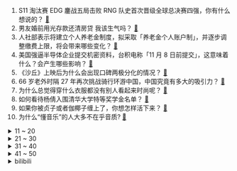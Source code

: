 1. S11 淘汰赛 EDG 鏖战五局击败 RNG 队史首次晋级全球总决赛四强，你有什么想说的？ [:link:](https://www.zhihu.com/question/494126934)
2. 男友婚前用光存款还清房贷 我该生气吗？ [:link:](https://www.zhihu.com/question/493663660)
3. 人社部表示将建立个人养老金制度，拟采取「养老金个人账户制」，并逐步调整缴费上限，将会带来哪些变化？ [:link:](https://www.zhihu.com/question/493885817)
4. 美国强逼半导体企业提交机密资料，台积电称「11 月 8 日前提交」，这意味着什么？会产生哪些影响？ [:link:](https://www.zhihu.com/question/494061224)
5. 《沙丘》上映后为什么会出现口碑两极分化的情况？ [:link:](https://www.zhihu.com/question/494153189)
6. 66 岁老外时隔 27 年再次挑战骑行环游中国，中国究竟有多大的吸引力？ [:link:](https://www.zhihu.com/question/493935287)
7. 为什么总觉得穿什么衣服都没有别人看起来时尚呢？ [:link:](https://www.zhihu.com/question/313370490)
8. 如何看待杨倩入围清华大学特等奖学金名单？ [:link:](https://www.zhihu.com/question/493568449)
9. 如果你被贞子或者伽椰子缠上了，你想怎样活下来？ [:link:](https://www.zhihu.com/question/319088455)
10. 为什么“懂音乐”的人大多不在乎音质? [:link:](https://www.zhihu.com/question/493470370)
<details>
<summary>11 ~ 20</summary>

11. 大品牌用的衣柜橱柜实木颗粒板都靠谱吗？ [:link:](https://www.zhihu.com/question/271313928)
12. 在不知道茶叶价格和品牌的前提下，如何鉴别茶叶的好坏？ [:link:](https://www.zhihu.com/question/492550329)
13. 有没有小可爱可以给我推荐几本高质量快穿文呀（最近超级迷快穿文）？ [:link:](https://www.zhihu.com/question/489883960)
14. 2022 国考报名人数超过40万，比去年同期超10万人以上，为什么报名国考的人越来越多？ [:link:](https://www.zhihu.com/question/493726642)
15. 怎么看待爆料称「小米 MIUI 13 将有不小改动」？ [:link:](https://www.zhihu.com/question/493035371)
16. 如何看待王珞丹装修房子发生争议拖欠工程款，因签订合同无效被判强制执行？业主装修应该如何避坑？ [:link:](https://www.zhihu.com/question/493850237)
17. 经常熬夜的人身体损失了什么？ [:link:](https://www.zhihu.com/question/57235424)
18. 中国残联宣布推出「一只鞋计划」，可以满足部分残障人士购买单只鞋的需求，还有哪些特殊人群需求值得被关注？ [:link:](https://www.zhihu.com/question/493918143)
19. 哈利为什么喜欢金妮而不是赫敏？ [:link:](https://www.zhihu.com/question/469844919)
20. 有哪些城市因一道美食从默默无闻到「网红城市」？ [:link:](https://www.zhihu.com/question/493094173)
</details>
<details>
<summary>21 ~ 30</summary>

21. 如何看待 5 名家长参与反映学校食堂卫生问题，因涉嫌寻衅滋事被刑拘？寻衅滋事的判定标准是什么？ [:link:](https://www.zhihu.com/question/494000746)
22. 炖汤的时候，营养在汤里还是肉里面？ [:link:](https://www.zhihu.com/question/492985659)
23. 越南部分工厂断供停产，日均倒闭400家企业，上亿双耐克鞋无法交货，还有哪些信息值得关注？ [:link:](https://www.zhihu.com/question/493068612)
24. 夫妻肺片为什么叫夫妻肺片？ [:link:](https://www.zhihu.com/question/19977059)
25. 如何评价电影《007：无暇赴死》？ [:link:](https://www.zhihu.com/question/384477132)
26. 被暗恋的人知道自己被暗恋吗？ [:link:](https://www.zhihu.com/question/434616658)
27. 《沙丘》（Dune）是一部什么样的电影？ [:link:](https://www.zhihu.com/question/419746353)
28. 在苹果官网买手机真的傻吗？ [:link:](https://www.zhihu.com/question/447287590)
29. 教师法修订将聚焦提高教师准入门槛，提高各级各类教师学历要求，会带来哪些影响？ [:link:](https://www.zhihu.com/question/493734927)
30. 感觉自己活得很失败，该如何改变这种生活？ [:link:](https://www.zhihu.com/question/483876095)
</details>
<details>
<summary>31 ~ 40</summary>

31. 如何评价《这！就是街舞》第四季第十一期（上，下）？ [:link:](https://www.zhihu.com/question/493796892)
32. 作为张爱玲书粉看完电影《第一炉香》是什么感觉？ [:link:](https://www.zhihu.com/question/493796931)
33. 初学化妆要买哪些东西啊？ [:link:](https://www.zhihu.com/question/313413977)
34. 一年级的孩子怎么教育? [:link:](https://www.zhihu.com/question/486621665)
35. 想了很久还是决定复读，可以给些鼓励吗？ [:link:](https://www.zhihu.com/question/492095323)
36. 什么样的观影设备，能瞬间提高生活品质？ [:link:](https://www.zhihu.com/question/494059611)
37. 忘记一个很爱的男生要多久？ [:link:](https://www.zhihu.com/question/493532612)
38. 家庭教育促进法表决通过，监护人合理安排未成年人学习、休息、娱乐锻炼时间，避免加重负担，将产生哪些影响？ [:link:](https://www.zhihu.com/question/494023350)
39. 为什么那么多人喜欢打卡网红店铺？网红店铺到底值不值得相信？ [:link:](https://www.zhihu.com/question/493901455)
40. 参加教师资格证考试，真的可以裸考吗？ [:link:](https://www.zhihu.com/question/360588222)
</details>
<details>
<summary>41 ~ 50</summary>

41. 非金融毕业生想进入金融行业，应该怎么开始或者做哪些准备？ [:link:](https://www.zhihu.com/question/34945971)
42. 为什么外面的饭菜都很好吃？ [:link:](https://www.zhihu.com/question/487776492)
43. 《再见爱人》大结局，章贺和郭柯宇算是复合了吗？原因是什么？节目之后他们会相处得更好吗？ [:link:](https://www.zhihu.com/question/493473600)
44. 你摘抄过哪些令人印象深刻的句子？ [:link:](https://www.zhihu.com/question/483276991)
45. 如何以「我跟皇上说我想出宫」为开头写一个故事？ [:link:](https://www.zhihu.com/question/430043059)
46. 工作中怕跟领导沟通，怎么办？ [:link:](https://www.zhihu.com/question/493202094)
47. 如何以「33 岁，我打算嫁人了」为开头写一篇故事？ [:link:](https://www.zhihu.com/question/488270687)
48. 当下互联网行业的前景如何，你是否还推荐 22 届毕业生进入互联网？ [:link:](https://www.zhihu.com/question/493296546)
49. 2021 年「双十一」，有哪些适合学生党的数码好物？ [:link:](https://www.zhihu.com/question/493682027)
50. 能分享一道如果“注意不到”就出不来的数学题吗？ [:link:](https://www.zhihu.com/question/491927339)
</details><details>
<summary>bilibili</summary>

1. 卫生扣分写检讨的巅峰之作。 [:link:](//www.bilibili.com/video/BV1Df4y1g7x9)
2. 对不起，这个节目拍不下去了... [:link:](//www.bilibili.com/video/BV1jh411n7f8)
3. 欲 戴 皇 冠 ，必 承 其 重 ！ [:link:](//www.bilibili.com/video/BV1yL4y1B7JF)
4. 《杀死那个石家庄人》希望大家喜欢哈哈 [:link:](//www.bilibili.com/video/BV1Yf4y1g7Na)
5. 眼“色”游戏 （7） [:link:](//www.bilibili.com/video/BV1nq4y197Py)
6. 《 我 不 理 解 》 [:link:](//www.bilibili.com/video/BV1EL4y1B75k)
7. 这是我人生第一次做鹅，也是最后一次！！ [:link:](//www.bilibili.com/video/BV1Vb4y1h7Ei)
8. 当声音开始从我的世界里消失 [:link:](//www.bilibili.com/video/BV1jq4y1G7YD)
9. 扔飞镖来决定我一日三餐吃什么，扔到哪就去哪，结果竟来到荒地 [:link:](//www.bilibili.com/video/BV1wU4y1c79M)
10. 当一个北方人，尝试在南方街头点100元的麻辣烫... [:link:](//www.bilibili.com/video/BV1oQ4y1D7qj)
<details>
<summary>11 ~ 20</summary>

11. 难兄难弟 [:link:](//www.bilibili.com/video/BV1Vb4y1h7ut)
12. 钢琴家的事，能叫嫖吗？！！ [:link:](//www.bilibili.com/video/BV1rL411G7Pm)
13. 有些人面无表情时，情绪已经走了两公里 [:link:](//www.bilibili.com/video/BV1NP4y1b7JM)
14. 英雄联盟设计师，把盖伦删了吧 [:link:](//www.bilibili.com/video/BV1yP4y1t7js)
15. 【动态胡桃】Lolita小胡桃 别盯着我看！ [:link:](//www.bilibili.com/video/BV1N34y1m7aL)
16. 捣 蛋 鬼 [:link:](//www.bilibili.com/video/BV1H44y147A7)
17. 【时代少年团】《这福气给你要不要》之福卡在哪里 [:link:](//www.bilibili.com/video/BV1eR4y1J7CM)
18. 不 要 迟 到 [:link:](//www.bilibili.com/video/BV1kb4y1h7zk)
19. 怒花6万，59.9元到950元的粉底液哪家强？【老爸评测】 [:link:](//www.bilibili.com/video/BV1VP4y1b7Va)
20. 【何同学】我做了苹果放弃的产品... [:link:](//www.bilibili.com/video/BV19v411M7Rs)
</details>
<details>
<summary>21 ~ 30</summary>

21. 新番时光机！十年前的观众都在看什么神片？「2011年10月新番导视」 [:link:](//www.bilibili.com/video/BV1Br4y1y7ri)
22. 盘点一下网上的那些穿搭陷阱！ [:link:](//www.bilibili.com/video/BV1N3411y7yk)
23. 看好了沉香！宝莲灯是这么用的 ！ [:link:](//www.bilibili.com/video/BV1oP4y1t7fM)
24. 人在海南，嫖到失联！揭露社交平台交友诈骗 [:link:](//www.bilibili.com/video/BV1Ju411f7ra)
25. 自制莫西干式自动喝饮料帽子 [:link:](//www.bilibili.com/video/BV12Q4y1i7qE)
26. 感谢央视网！感谢各位爱心网友的支持和帮助！ [:link:](//www.bilibili.com/video/BV1P34y1m7qv)
27. 这才是真正相亲相来的女孩。。。。。。。。。。。。 [:link:](//www.bilibili.com/video/BV1QF411Y7Fg)
28. 开口跪！英雄联盟《Legends never Die》翻唱，传奇永不熄 [:link:](//www.bilibili.com/video/BV1qF411Y77D)
29. 《 鼠 飚 》 [:link:](//www.bilibili.com/video/BV1QF411Y7wd)
30. 应小火罐们要求，我在JOJO中饰配了三个角色，希望你们喜欢【高全胜】 [:link:](//www.bilibili.com/video/BV1Bq4y197S5)
</details>
<details>
<summary>31 ~ 40</summary>

31. 【软件测评】把所有流氓软件都装进电脑是一种什么体验！ [:link:](//www.bilibili.com/video/BV1nb4y1h76B)
32. 【4K60FPS】詹姆斯·布朗特《You're Beautiful》交响乐现场！唱哭无数人的神曲！ [:link:](//www.bilibili.com/video/BV1j3411y7CF)
33. 再见，巴甫洛夫大叔 [:link:](//www.bilibili.com/video/BV1Af4y137in)
34. 2021年10月21日，分享一首歌。 [:link:](//www.bilibili.com/video/BV1Fr4y117Ja)
35. 李云迪嫖娼被拘 [:link:](//www.bilibili.com/video/BV1DR4y1J7k7)
36. 耗时五年研发！大疆赌上所有，只差一点就完美？如影4D上手评测 [:link:](//www.bilibili.com/video/BV1dL4y1B75C)
37. 【咬人猫X矮乐多】零 元 购 猫！Ngana Rindu [:link:](//www.bilibili.com/video/BV1zL4y1B7He)
38. 他说风雨中这点痛算什么…… [:link:](//www.bilibili.com/video/BV17Q4y1z7Ax)
39. 这虎牙 不开啤酒瓶可惜了！ [:link:](//www.bilibili.com/video/BV1bP4y1b7Bs)
40. SEVENTEEN 'Rock with you' Official MV [:link:](//www.bilibili.com/video/BV1pL411G797)
</details>
<details>
<summary>41 ~ 50</summary>

41. 以色列主播小哥首次直播时，迎来的第一位观众竟是…… [:link:](//www.bilibili.com/video/BV1Yq4y1571x)
42. 狐主任打脸名场面:《解闷儿》 [:link:](//www.bilibili.com/video/BV1EF411e7bJ)
43. 这是我吃过最脆的炸鸡...皮！不信的话，请试试看，包你不失望 [:link:](//www.bilibili.com/video/BV1NU4y1c7Aw)
44. 🙂嘉 然 零 元 购🙃 [:link:](//www.bilibili.com/video/BV1kQ4y1i7LG)
45. "在冗长的黑夜里 你是我唯一的光" [:link:](//www.bilibili.com/video/BV1Xv411M7yz)
46. 95%的钱分给员工，加班一次罚5000，每周二闭店休息，这是什么神仙超市？ [:link:](//www.bilibili.com/video/BV14b4y1h7QJ)
47. 耗时一个月，爆肝两万字，竭力呈现克苏鲁巅峰巨制《疯狂山脉》最终章 [:link:](//www.bilibili.com/video/BV1kb4y1h7Sa)
48. 一起来和“诈骗”对对线！ [:link:](//www.bilibili.com/video/BV1tb4y1h7nF)
49. 吹糖人万法皆空 [:link:](//www.bilibili.com/video/BV1Xu411Z79p)
50. 【谭晶】《不可阻挡》燃炸来袭，跨界电竞挑战全新曲风，LPL战队S11加油！ [:link:](//www.bilibili.com/video/BV1SL4y1B7yS)
</details>
<details>
<summary>51 ~ 60</summary>

51. 姐姐为角色直接剃寸头！女扮男装跟她比弱爆了！ [:link:](//www.bilibili.com/video/BV1PF411e7pR)
52. 菊 之 殇 [:link:](//www.bilibili.com/video/BV1Mb4y1h7NT)
53. 整蛊男友，让他打开用502粘住的罐头！男友力丧失的瞬间好尴尬！ [:link:](//www.bilibili.com/video/BV1iR4y1J7iE)
54. 【C菌x纯黑】B站三怂首次联手玩惊悚游戏《黑相集:灰冥界》第一期！ [:link:](//www.bilibili.com/video/BV1dT4y1o79M)
55. 清新的森林里，埋藏着多少不为人知的秘密？〖游戏不止〗 [:link:](//www.bilibili.com/video/BV1X3411C7kP)
56. “你用的每张卡牌，都有一个独一无二的故事” [:link:](//www.bilibili.com/video/BV1yL4y1B7o6)
57. 连环整蛊！半夜假装剃掉女友的头发？她瞬间清醒了… [:link:](//www.bilibili.com/video/BV1xq4y157P3)
58. 《哈利波特·人物印象曲》斯莱特林拽姐·卡珊德拉 [:link:](//www.bilibili.com/video/BV1tU4y1F7kT)
59. 【2003年】《恋爱的犀牛》官摄修复版｜段奕宏、郝蕾 [:link:](//www.bilibili.com/video/BV1Ku411f7Vy)
60. 在王者荣耀弹奏《起风了》！觉得有那味吗？［脚本弹奏］ [:link:](//www.bilibili.com/video/BV1xq4y197ub)
</details>
<details>
<summary>61 ~ 70</summary>

61. 开学累惨！！在英国啃猪蹄吃烧烤 大补一顿！ [:link:](//www.bilibili.com/video/BV153411y7cv)
62. 《B 站 各 等 级 用 户 现 状 ！》(LV6篇) [:link:](//www.bilibili.com/video/BV1dP4y1t7hV)
63. 当你可以控制玩家做「究极羞耻」的事情！? [:link:](//www.bilibili.com/video/BV1uq4y1G71n)
64. 太子落马，靖王加爵，风云格局大变动！国产古装大戏《琅琊榜》第五期 [:link:](//www.bilibili.com/video/BV1cb4y1h7qN)
65. 【同人动画】儿童迪迦2：新的伙伴！！！！ [:link:](//www.bilibili.com/video/BV1uu411f7ix)
66. 我的世界up主接力生存！【十四】 [:link:](//www.bilibili.com/video/BV1HF411e7mL)
67. YELLOW- 神山羊【MV】　YELLOW- Yoh Kamiyama【MV】 [:link:](//www.bilibili.com/video/BV1YP4y1877f)
68. 请问，觉醒之战需要钻石吗？ [:link:](//www.bilibili.com/video/BV1SL4y1B7e9)
69. 我们为什么要拉着一堆老外研究中国崛起的秘密？ [:link:](//www.bilibili.com/video/BV1Kq4y1G7yA)
70. 暗访麦当劳，食材过期、餐盘不洗、奶浆漏了三天还继续用 [:link:](//www.bilibili.com/video/BV1Fv411u72b)
</details>
<details>
<summary>71 ~ 80</summary>

71. 点赞破5000 去校长室变 [:link:](//www.bilibili.com/video/BV1sL411g7t9)
72. 我来说说“中国式环保”为什么不入西方的眼？ [:link:](//www.bilibili.com/video/BV14r4y1y7jq)
73. 这次真的酸了 [:link:](//www.bilibili.com/video/BV1Xu411Z7oH)
74. 《情侣对线天花板》2.0 [:link:](//www.bilibili.com/video/BV1BQ4y1D7ZC)
75. 大家觉得我方会胜诉吗？ [:link:](//www.bilibili.com/video/BV1xq4y197Yn)
76. “真不错，大家都是讲道理的人。” [:link:](//www.bilibili.com/video/BV1CL4y1B7Ge)
77. tony说这是时尚，我悟了，家人们！ [:link:](//www.bilibili.com/video/BV1tb4y1h7rY)
78. 许嵩《逍遥叹》《一直很安静》全网最高清1080P原画质非录屏，仙剑经典联唱 [:link:](//www.bilibili.com/video/BV1634y1m78g)
79. 一条钓鱼短信，找出小偷的"同伙"！ [:link:](//www.bilibili.com/video/BV1yL4y1B7wh)
80. 【原神摇】我在欢乐谷跳起了 Phut hon！4K｜夜喵 [:link:](//www.bilibili.com/video/BV1mq4y197a5)
</details>
<details>
<summary>81 ~ 90</summary>

81. 越南媳妇跟了我6年，第一次收到花哭了.. [:link:](//www.bilibili.com/video/BV15P4y1b7tM)
82. 吊 带 袜 天 使 真人.ver [:link:](//www.bilibili.com/video/BV1ZT4y1o79L)
83. 公子DASH！ [:link:](//www.bilibili.com/video/BV1br4y1y7zq)
84. “喜欢就要表达出来！” [:link:](//www.bilibili.com/video/BV19u411Z7Je)
85. 【暴走大事件第八季】19 人工智能对线职场精英，老年相亲节目神仙打架（蓝） [:link:](//www.bilibili.com/video/BV1fQ4y1i79a)
86. 对话李子柒 | 正面回应质疑：很幸运那么多人看到我的努力 [:link:](//www.bilibili.com/video/BV1rh411b7BA)
87. 算算当美食UP主一年需要花多少钱？我震惊了....... [:link:](//www.bilibili.com/video/BV1W34y1m7Zn)
88. 当所有人被困在「2D世界」!! [:link:](//www.bilibili.com/video/BV1Sr4y1y7Hn)
89. 影视剧误导太深：古代战争，弓箭是追求精准射击还是追求覆盖打击？ [:link:](//www.bilibili.com/video/BV19F411Y723)
90. 惠州一中2021高考前起哄实录！！！ [:link:](//www.bilibili.com/video/BV1v34y1m7vh)
</details>
<details>
<summary>91 ~ 100</summary>

91. 我劈腿加摆烂，但我是亚撒西好少年！ACG四大人渣之藤井冬弥 [:link:](//www.bilibili.com/video/BV1J3411y7XX)
92. 蔡英文也“中招”，台湾网红用换脸技术制作不雅视频被捕 [:link:](//www.bilibili.com/video/BV18Q4y1D7gZ)
93. 有史以来！第一大漏！ [:link:](//www.bilibili.com/video/BV1J3411y7WJ)
94. LOL手游最脏套路 无限续杯流！【罗汉鬼套路】 [:link:](//www.bilibili.com/video/BV1QU4y1F7T5)
95. 【原神夜店风】午 夜 男 团 [:link:](//www.bilibili.com/video/BV1zR4y1J7X3)
96. 深夜试吃云南奇特食材烧烤，竟尝出下水道味道？【就得这么晚ep02-潘小烧】 [:link:](//www.bilibili.com/video/BV1ST4y1o7FX)
97. 一个测试暴露你的真实年龄！你社交、情感、思维及灵魂年龄各有多大？ [:link:](//www.bilibili.com/video/BV11u411d77a)
98. 在海底捞给希儿过生日 [:link:](//www.bilibili.com/video/BV1wv411u77B)
99. 靠谱盘点139：最后的生还者！S赛八强猪狗大战再现，FPXLNG接连出局，谁将成为LPL最后的希望？ [:link:](//www.bilibili.com/video/BV1XU4y1F7Vv)
100. 今晚全场消费由_____买单！ [:link:](//www.bilibili.com/video/BV1xr4y1y7xp)
</details></details>